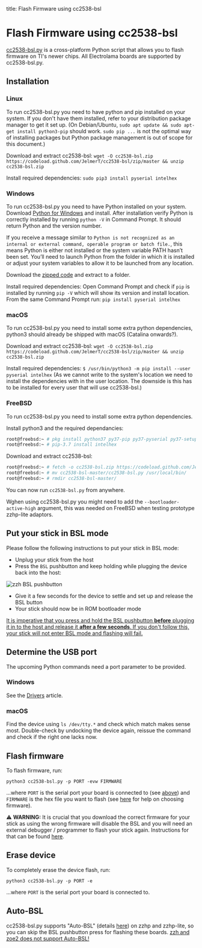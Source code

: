 title: Flash Firmware using cc2538-bsl

# Flash Firmware using cc2538-bsl

[cc2538-bsl.py](https://github.com/JelmerT/cc2538-bsl) is a cross-platform Python script that allows you to flash firmware on TI's newer chips. All Electrolama boards are supported by cc2538-bsl.py.


## Installation

### Linux

To run cc2538-bsl.py you need to have python and pip installed on your system. If you don't have them installed, refer to your distribution package manager to get it set up. (On Debian/Ubuntu, `sudo apt update && sudo apt-get install python3-pip` should work. `sudo pip ...` is not the optimal way of installing packages but Python package management is out of scope for this document.)

Download and extract cc2538-bsl: `wget -O cc2538-bsl.zip https://codeload.github.com/JelmerT/cc2538-bsl/zip/master && unzip cc2538-bsl.zip`

Install required dependencies: `sudo pip3 install pyserial intelhex`


### Windows
To run cc2538-bsl.py you need to have Python installed on your system. Download [Python for Windows](https://www.python.org/downloads/) and install. After installation verify Python is correctly installed by running `python -V` in Command Prompt. It should return Python and the version number.

If you receive a message similar to `Python is not recognized as an internal or external command, operable program or batch file.`, this means Python is either not installed or the system variable PATH hasn’t been set. You’ll need to launch Python from the folder in which it is installed or adjust your system variables to allow it to be launched from any location.

Download the [zipped code](https://github.com/JelmerT/cc2538-bsl/archive/master.zip) and extract to a folder.

Install required dependencies: Open Command Prompt and check if `pip` is installed by running `pip -V` which will show its version and install location. From the same Command Prompt run: `pip install pyserial intelhex`


### macOS
To run cc2538-bsl.py you need to install some extra python dependencies, python3 should already be shipped with macOS (Catalina onwards?).

Download and extract cc2538-bsl: `wget -O cc2538-bsl.zip https://codeload.github.com/JelmerT/cc2538-bsl/zip/master && unzip cc2538-bsl.zip`

Install required dependencies: `$ /usr/bin/python3 -m pip install --user pyserial intelhex` (As we cannot write to the system's location we need to install the dependencies with in the user location. The downside is this has to be installed for every user that will use cc2538-bsl.)

### FreeBSD
To run cc2538-bsl.py you need to install some extra python dependencies.

Install python3 and the required dependancies:
```bash
root@freebsd:~ # pkg install python37 py37-pip py37-pyserial py37-setuptools
root@freebsd:~ # pip-3.7 install intelhex
```

Download and extract cc2538-bsl:
```bash
root@freebsd:~ # fetch -o cc2538-bsl.zip https://codeload.github.com/JelmerT/cc2538-bsl/zip/master ; unzip cc2538-bsl.zip cc2538-bsl-master/cc2538-bsl.py
root@freebsd:~ # mv cc2538-bsl-master/cc2538-bsl.py /usr/local/bin/
root@freebsd:~ # rmdir cc2538-bsl-master/
```

You can now run `cc2538-bsl.py` from anywhere.

Wghen using cc2538-bsl.py you might need to add the `--bootloader-active-high` argument, this was needed on FreeBSD when testing prototype zzhp-lite adaptors.

## Put your stick in BSL mode

Please follow the following instructions to put your stick in BSL mode:

  - Unplug your stick from the host
  - Press the `BSL` pushbutton and keep holding while plugging the device back into the host:

![zzh BSL pushbutton](/_assets/zzh-bsl-button.jpg)

  - Give it a few seconds for the device to settle and set up and release the BSL button
  - Your stick should now be in ROM bootloader mode

<ins>It is imperative that you press and hold the BSL pushbutton **before** plugging it in to the host and release it **after a few seconds**. If you don't follow this, your stick will not enter BSL mode and flashing will fail.</ins>

## Determine the USB port

The upcoming Python commands need a port parameter to be provided.

### Windows

See the [Drivers](drivers.md#windows) article.

### macOS

Find the device using `ls /dev/tty.*` and check which match makes sense most. Double-check by undocking the device again, reissue the command and check if the right one lacks now.

## Flash firmware

To flash firmware, run:

`python3 cc2538-bsl.py -p PORT -evw FIRMWARE`

...where `PORT` is the serial port your board is connected to (see [above](#determine-the-usb-port)) and `FIRMWARE` is the hex file you want to flash (see [here](/radio-docs/#step-2-download-the-correct-firmware-for-your-stick) for help on choosing firmware).

<p class="warn">⚠️ <b>WARNING:</b> It is crucial that you download the correct firmware for your stick as using the wrong firmware will disable the BSL and you will need an external debugger / programmer to flash your stick again. Instructions for that can be found <a href="/radio-docs/advanced/flash-jtag/">here</a>.</p>


## Erase device

To completely erase the device flash, run:

`python3 cc2538-bsl.py -p PORT -e`

...where `PORT` is the serial port your board is connected to.


## Auto-BSL
cc2538-bsl.py supports "Auto-BSL" (details [here](/radio-docs/bsl/#auto-bsl)) on zzhp and zzhp-lite, so you can skip the BSL pushbutton press for flashing these boards. <ins>zzh and zoe2 does not support Auto-BSL!</ins>
